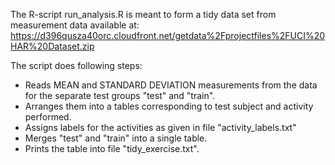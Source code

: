 The R-script run_analysis.R is meant to form a tidy data set from measurement data available at:
https://d396qusza40orc.cloudfront.net/getdata%2Fprojectfiles%2FUCI%20HAR%20Dataset.zip

The script does following steps:
* Reads MEAN and STANDARD DEVIATION measurements from the data for the separate test groups "test" and "train".
* Arranges them into a tables corresponding to test subject and activity performed.
* Assigns labels for the activities as given in file "activity_labels.txt"
* Merges "test" and "train" into a single table.
* Prints the table into file "tidy_exercise.txt".